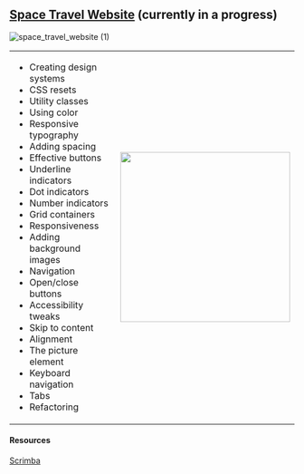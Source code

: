 ## [Space Travel Website](https://frontendella-space-travel-website.netlify.app) (currently in a progress)

![space_travel_website (1)](https://user-images.githubusercontent.com/82247833/230747943-283c331d-eb47-4844-b8a3-a27157ef518a.gif)


<table align="center">
  <tr>
    <td>
      <ul>
        <li>Creating design systems</li>
        <li>CSS resets</li>
        <li>Utility classes</li>
        <li>Using color</li>
        <li>Responsive typography</li>
        <li>Adding spacing</li>
        <li>Effective buttons</li>
        <li>Underline indicators</li>
        <li>Dot indicators</li>
        <li>Number indicators</li>
        <li>Grid containers</li>
        <li>Responsiveness</li>
         <li>Adding background images</li>
        <li>Navigation</li>
        <li>Open/close buttons</li>
        <li>Accessibility tweaks</li>
         <li>Skip to content</li>
        <li>Alignment</li>
        <li>The picture element</li>
        <li>Keyboard navigation</li>
        <li>Tabs</li>
        <li>Refactoring</li>
      </ul>
    </td>
    <td>
      <img src="https://user-images.githubusercontent.com/82247833/230747955-5039464c-2c9e-4867-828f-743bafe17eaf.gif" align="right" width="300">
    </td>
  </tr>
</table>




#### Resources
[Scrimba](https://scrimba.com/learn/spacetravel)
